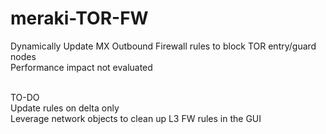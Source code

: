 # meraki-TOR-FW
Dynamically Update MX Outbound Firewall rules to block TOR entry/guard nodes
<BR> Performance impact not evaluated

<BR>
TO-DO
<BR>      Update rules on delta only
<BR>      Leverage network objects to clean up L3 FW rules in the GUI

